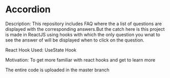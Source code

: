 # Accordion
Description: This repository includes FAQ where the a list of questions are displayed with the corresponding answers.But the catch here is this project is made in ReactJS using hooks with which the only question you wnat to see the answer of will be displayed when to click on the question.

React Hook Used: UseState Hook

Motivation: To get more familiar with react hooks and get to learn more

The entire code is uploaded in the master branch
